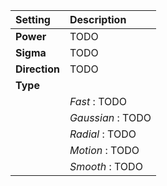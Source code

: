 | Setting       | Description       |
| :------------ | :---------------- |
| **Power**     | TODO              |
| **Sigma**     | TODO              |
| **Direction** | TODO              |
| **Type**      |
|               | *Fast* : TODO     |
|               | *Gaussian* : TODO |
|               | *Radial* : TODO   |
|               | *Motion* : TODO   |
|               | *Smooth* : TODO   |